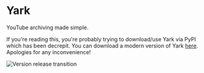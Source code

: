 # Yark

YouTube archiving made simple.

If you're reading this, you're probably trying to download/use Yark via PyPI which has been decrepit. You can download a modern version of Yark [here](https://github.com/Owez/yark). Apologies for any inconvenience!

![Version release transition](https://raw.githubusercontent.com/Owez/yark/1.2-support/examples/images/transition.png)
